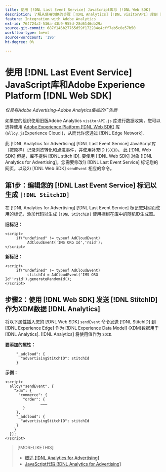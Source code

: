 ```yaml
---
title: 使用 [!DNL Last Event Service] JavaScript库与 [!DNL Web SDK]
description: 了解从使用切换的步骤 [!DNL Analytics] [!DNL visitorAPI] 库到 [!DNL Experience Platform] [!DNL Web SDK] 您的库 [!DNL Analytics for Advertising] 实现。
feature: Integration with Adobe Analytics
exl-id: 764724a2-536a-43b9-955d-28d6146db29a
source-git-commit: 687f146b27765d59f172284e4cff7ab5c0e57b50
workflow-type: tm+mt
source-wordcount: '196'
ht-degree: 0%

---
```


# 使用 [!DNL Last Event Service] JavaScript库和Adobe Experience Platform [!DNL Web SDK]

*仅具有Adobe Advertising-Adobe Analytics集成的广告商*

如果您的组织使用旧版Adobe Analytics `visitorAPI.js` 库进行数据收集，您可以选择使用 [Adobe Experience Platform [!DNL Web SDK]](https://experienceleague.adobe.com/docs/experience-platform/edge/home.html) 库(`alloy.js`Experience Cloud )，从而允许您通过 [!DNL Edge Network].

此 [!DNL Analytics for Advertising] [!DNL Last Event Service] JavaScript库（按原样）记录浏览转化和点进事件，并使用补充ID (`SDID`)。 此 [!DNL Web SDK] 但是，库不提供 [!DNL stitch ID]. 要使用 [!DNL Web SDK] 对象 [!DNL Analytics for Advertising]，您需要修改1) [!DNL Last Event Service] 标记您的网页，以及2) [!DNL Web SDK] `sendEvent` 相应的命令。

## 第1步：编辑您的 [!DNL Last Event Service] 标记以生成 `[!DNL StitchID]`

在 [!DNL Analytics for Advertising] [!DNL Last Event Service] 标记您对网页使用的标记，添加代码以生成 `[!DNL StitchID]` 使用捆绑在库中的随机ID生成器。

**旧标记：**

```
<script>
     if("undefined" != typeof AdCloudEvent) 
          AdCloudEvent('IMS ORG Id','rsid');
</script>
```

**新标记：**

```
<script>
     if("undefined" != typeof AdCloudEvent) 
          stitchId = AdCloudEvent('IMS ORG Id''rsid').generateRandomId();
</script>
```

## 步骤2：使用 [!DNL Web SDK] 发送 [!DNL StitchID] 作为XDM数据 [!DNL Analytics]

将以下属性插入您的 [!DNL Web SDK] `sendEvent` 命令发送 [!DNL StitchID] 到 [!DNL Experience Edge] 作为 [!DNL Experience Data Model] (XDM)数据用于 [!DNL Analytics].<!-- The library will send the StitchID to [!DNL Experience Edge] as `[_adcloud.advertisingStitchID](https://github.com/adobe/xdm/blob/master/docs/reference/adobe/experience/adcloud/stitch.schema.md)`. --> [!DNL Analytics] 将使用值作为 `SDID`.

**要添加的属性：**

```
     "_adcloud": {
       "advertisingStitchID": stitchId
     }
```

**示例：**

```
<script>
  alloy("sendEvent", {
    "xdm": {
      "commerce": {
        "order": {
                ………
        }
     },
     "_adcloud": {
       "advertisingStitchID": stitchId
     }
    }
  });
</script>
```

>[!MORELIKETHIS]
>
>* [概述 [!DNL Analytics for Advertising]](overview.md)
>* [JavaScript代码 [!DNL Analytics for Advertising]](/help/integrations/analytics/javascript.md)
